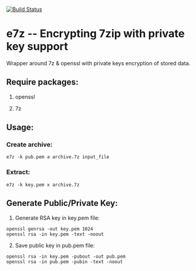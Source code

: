 [![Build Status](https://travis-ci.org/okigan/e7z.svg?branch=master)](https://travis-ci.org/okigan/e7z)

# e7z -- Encrypting 7zip with private key support

Wrapper around 7z & openssl with private keys encryption of stored data.

## Require packages:

1. openssl

2. 7z

## Usage:

### Create archive:

```shell
e7z -k pub.pem a archive.7z input_file
```
### Extract:
```shell
e7z -k key.pem x archive.7z
```

## Generate Public/Private Key:

1. Generate RSA key in key.pem file:

```shell
openssl genrsa -out key.pem 1024 
openssl rsa -in key.pem -text -noout 
```

2. Save public key in pub.pem file:
```shell
openssl rsa -in key.pem -pubout -out pub.pem 
openssl rsa -in pub.pem -pubin -text -noout 
```
